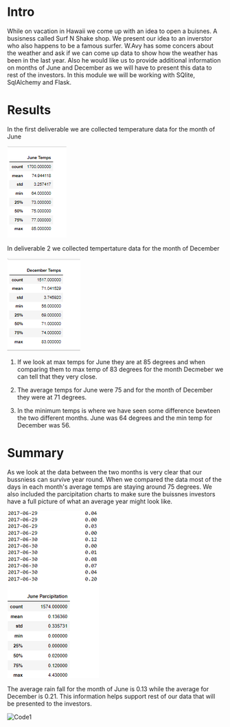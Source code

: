 # Intro 
While on vacation in Hawaii we come up with an idea to open a buisnes. A busisness called Surf N Shake shop. We present our idea to an inverstor who also happens to be a famous surfer. W.Avy has some concers about the weather and ask if we can come up data to show how the weather has been in the last year. Also he would like us to provide additional information on months of June and December as we will have to present this data to rest of the investors. In this module we will be working with SQlite, SqlAlchemy and Flask. 

# Results
In the first deliverable we are collected temperature data for the month of June

![Code1](Resources/June_Temps.png)

In deliverable 2 we collected tempertature data for the month of December

![Code1](Resources/December_Temps.png)

1. If we look at max temps for June they are at 85 degrees and when comparing them to max temp of 83 degrees for the month Decmeber we can tell that they very close. 

2. The average temps for June were 75 and for the month of December they were at 71 degrees.

3. In the minimum temps is where we have seen some difference bewteen the two different months.  June was 64 degrees and the min temp for December was 56. 

# Summary
As we look at the data between the two months is very clear that our bussniess can survive year round. When we compared the data most of the days in each month's average temps are staying around 75 degrees. We also included the parcipitation charts to make sure the buissnes investors have a full picture of what an average year might look like. 

![Code1](Resources/June_prcp.png)

The average rain fall for the month of June is 0.13 while the average for December is 0.21. This information helps support rest of our data that will be presented to the investors.   

![Code1](Resources/December_prcp.png)
